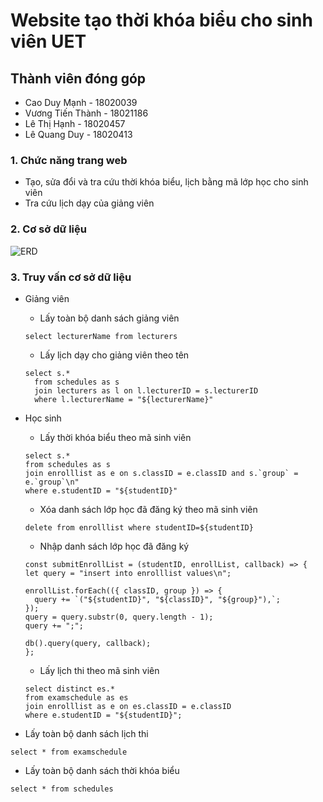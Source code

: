 # Website tạo thời khóa biểu cho sinh viên UET
## Thành viên đóng góp
  * Cao Duy Mạnh - 18020039
  * Vương Tiến Thành - 18021186
  * Lê Thị Hạnh - 18020457
  * Lê Quang Duy - 18020413
### 1. Chức năng trang web
  * Tạo, sửa đổi và tra cứu thời khóa biểu, lịch bằng mã lớp học cho sinh viên
  * Tra cứu lịch dạy của giảng viên
### 2. Cơ sở dữ liệu
  ![ERD](https://i.imgur.com/fObau4b.png)
### 3. Truy vấn cơ sở dữ liệu
* Giảng viên
  * Lấy toàn bộ danh sách giảng viên
  ~~~
  select lecturerName from lecturers
  ~~~
  * Lấy lịch dạy cho giảng viên theo tên
  ~~~
  select s.*
    from schedules as s
    join lecturers as l on l.lecturerID = s.lecturerID
    where l.lecturerName = "${lecturerName}"
  ~~~
* Học sinh
  * Lấy thời khóa biểu theo mã sinh viên
  ~~~
  select s.*
  from schedules as s
  join enrolllist as e on s.classID = e.classID and s.`group` = e.`group`\n"
  where e.studentID = "${studentID}"
  ~~~
  * Xóa danh sách lớp học đã đăng ký theo mã sinh viên
  ~~~
  delete from enrolllist where studentID=${studentID}
  ~~~
  * Nhập danh sách lớp học đã đăng ký
  ~~~
  const submitEnrollList = (studentID, enrollList, callback) => {
  let query = "insert into enrolllist values\n";

  enrollList.forEach(({ classID, group }) => {
    query += `("${studentID}", "${classID}", "${group}"),`;
  });
  query = query.substr(0, query.length - 1);
  query += ";";

  db().query(query, callback);
  };
  ~~~
  * Lấy lịch thi theo mã sinh viên
  ~~~
  select distinct es.*
  from examschedule as es
  join enrolllist as e on es.classID = e.classID 
  where e.studentID = "${studentID}";
  ~~~
  
* Lấy toàn bộ danh sách lịch thi
~~~ 
select * from examschedule
~~~

* Lấy toàn bộ danh sách thời khóa biểu
~~~
select * from schedules
~~~
  
